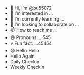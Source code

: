 - 👋 Hi, I’m @bu55072
- 👀 I’m interested in ...
- 🌱 I’m currently learning ...
- 💞️ I’m looking to collaborate on ...
- 📫 How to reach me ...
- 😄 Pronouns: ...545
- ⚡ Fun fact: ...45454
- 😄 Hello Hello
- Hello Again
- Daily Checkin
- Weekly Checkin

<!---
bu55072/bu55072 is a ✨ special ✨ repository because its `README.md` (this file) appears on your GitHub profile.
You can click the Preview link to take a look at your changes.
--->
